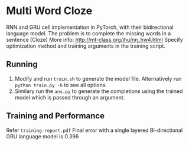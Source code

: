 # Multi Word Cloze

RNN and GRU cell implementation in PyTorch, with their bidirectional language model.
The problem is to complete the missing words in a sentence (Cloze)
More info: http://mt-class.org/jhu/nn_hw4.html
Specify optimization method and training arguments in the training script.

## Running

1. Modify and run `train.sh` to generate the model file. Alternatively run `python train.py -h` to see all options.
2. Similary run the `ans.py` to generate the completions using the trained model which is passed through an argument.

## Training and Performance

Refer `training-report.pdf`
Final error with a single layered Bi-directional GRU language model is 0.396

